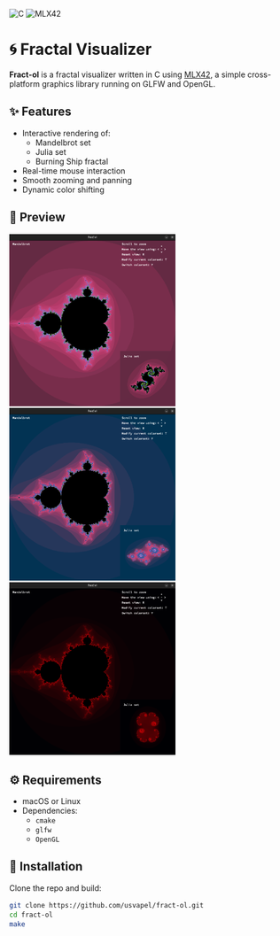 ![C](https://img.shields.io/badge/C-00599C?style=flat&logo=c&logoColor=white)
![MLX42](https://img.shields.io/badge/MLX42-OpenGL%2FGLFW-blue)

# 🌀 Fractal Visualizer

**Fract-ol** is a fractal visualizer written in C using [MLX42](https://github.com/codam-coding-college/MLX42), a simple cross-platform graphics library running on GLFW and OpenGL.

## ✨ Features

- Interactive rendering of:
  - Mandelbrot set
  - Julia set
  - Burning Ship fractal
- Real-time mouse interaction
- Smooth zooming and panning
- Dynamic color shifting

## 📸 Preview

<p float="left">
  <img src="./screenshot1.png" width="300" />
  <img src="./screenshot2.png" width="300" />
  <img src="./screenshot3.png" width="300" />
</p>

## ⚙️ Requirements

- macOS or Linux
- Dependencies:
  - `cmake`
  - `glfw`
  - `OpenGL`

## 🧰 Installation

Clone the repo and build:

```bash
git clone https://github.com/usvapel/fract-ol.git
cd fract-ol
make
